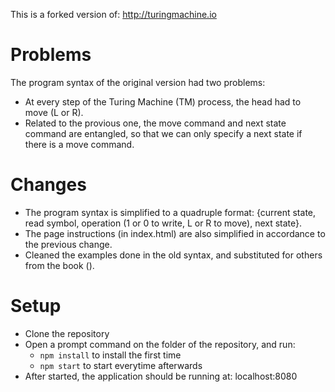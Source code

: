This is a forked version of: http://turingmachine.io

# Problems
The program syntax of the original version had two problems:
- At every step of the Turing Machine (TM) process, the head had to move (L or R).
- Related to the provious one, the move command and next state command are entangled, so that we can only specify a next state if there is a move command.

# Changes
- The program syntax is simplified to a quadruple format:
  {current state, read symbol, operation (1 or 0 to write, L or R to move), next state}.
- The page instructions (in index.html) are also simplified in accordance to the previous change.
- Cleaned the examples done in the old syntax, and substituted for others from the book ().
  
# Setup
- Clone the repository
- Open a prompt command on the folder of the repository, and run:
  - `npm install` to install the first time
  - `npm start` to start everytime afterwards
- After started, the application should be running at: localhost:8080
